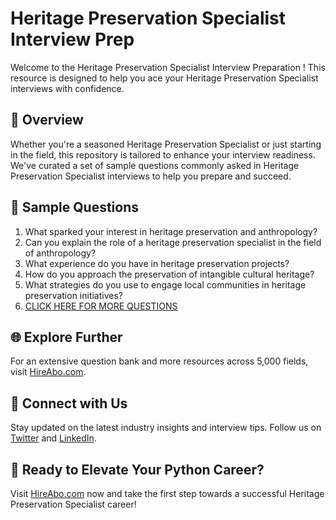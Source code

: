 # Heritage Preservation Specialist Interview Prep

Welcome to the Heritage Preservation Specialist Interview Preparation ! This resource is designed to help you ace your Heritage Preservation Specialist interviews with confidence.

## 🚀 Overview

Whether you're a seasoned Heritage Preservation Specialist or just starting in the field, this repository is tailored to enhance your interview readiness. We've curated a set of sample questions commonly asked in Heritage Preservation Specialist interviews to help you prepare and succeed.

## 📝 Sample Questions

1. What sparked your interest in heritage preservation and anthropology?
2. Can you explain the role of a heritage preservation specialist in the field of anthropology?
3. What experience do you have in heritage preservation projects?
4. How do you approach the preservation of intangible cultural heritage?
5. What strategies do you use to engage local communities in heritage preservation initiatives?
6. [CLICK HERE FOR MORE QUESTIONS](https://hireabo.com/job/7_2_24/Heritage%20Preservation%20Specialist)

## 🌐 Explore Further

For an extensive question bank and more resources across 5,000 fields, visit [HireAbo.com](https://www.hireabo.com).

## 📱 Connect with Us

Stay updated on the latest industry insights and interview tips. Follow us on [Twitter](https://twitter.com/hireabo) and [LinkedIn](https://www.linkedin.com/in/hire-abo-3609972a8/).

## 🚀 Ready to Elevate Your Python Career?

Visit [HireAbo.com](https://www.hireabo.com) now and take the first step towards a successful Heritage Preservation Specialist career!